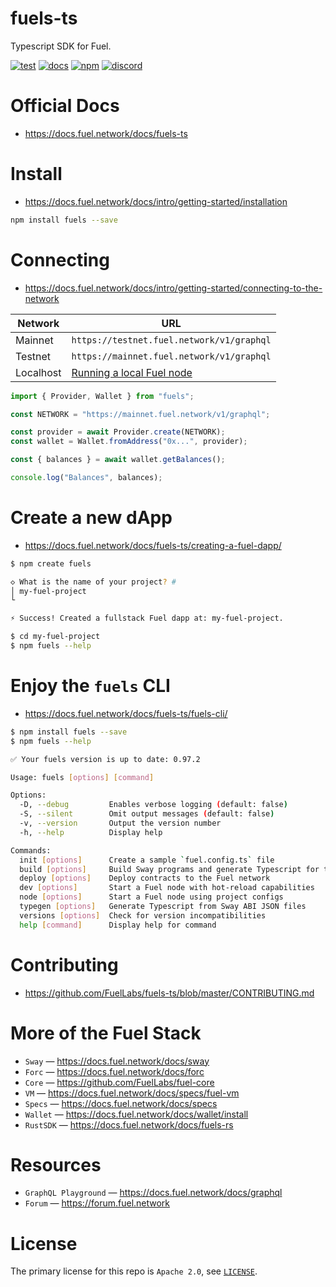 # fuels-ts

Typescript SDK for Fuel.

[![test](https://github.com/FuelLabs/fuels-ts/actions/workflows/test.yaml/badge.svg)](https://github.com/FuelLabs/fuels-ts/actions/workflows/test.yaml)
[![docs](https://img.shields.io/badge/docs-fuels.ts-brightgreen.svg?style=flat)](https://docs.fuel.network/docs/fuels-ts/)
[![npm](https://img.shields.io/npm/v/fuels)](https://www.npmjs.com/package/fuels)
[![discord](https://img.shields.io/badge/chat%20on-discord-orange?&logo=discord&logoColor=ffffff&color=7389D8&labelColor=6A7EC2)](https://discord.gg/xfpK4Pe)

# Official Docs

- https://docs.fuel.network/docs/fuels-ts

# Install

- https://docs.fuel.network/docs/intro/getting-started/installation

```bash
npm install fuels --save
```

# Connecting

- https://docs.fuel.network/docs/intro/getting-started/connecting-to-the-network

| Network   | URL                                                                                             |
| --------- | ----------------------------------------------------------------------------------------------- |
| Mainnet   | `https://testnet.fuel.network/v1/graphql`                                                       |
| Testnet   | `https://mainnet.fuel.network/v1/graphql`                                                       |
| Localhost | [Running a local Fuel node](https://docs.fuel.network/docs/fuels-ts/running-a-local-fuel-node/) |

```ts
import { Provider, Wallet } from "fuels";

const NETWORK = "https://mainnet.fuel.network/v1/graphql";

const provider = await Provider.create(NETWORK);
const wallet = Wallet.fromAddress("0x...", provider);

const { balances } = await wallet.getBalances();

console.log("Balances", balances);
```

# Create a new dApp

- https://docs.fuel.network/docs/fuels-ts/creating-a-fuel-dapp/

```bash
$ npm create fuels

◇ What is the name of your project? #
│ my-fuel-project
└

⚡️ Success! Created a fullstack Fuel dapp at: my-fuel-project.
```

```bash
$ cd my-fuel-project
$ npm fuels --help
```

# Enjoy the `fuels` CLI

- https://docs.fuel.network/docs/fuels-ts/fuels-cli/

```bash
$ npm install fuels --save
$ npm fuels --help

✅ Your fuels version is up to date: 0.97.2

Usage: fuels [options] [command]

Options:
  -D, --debug         Enables verbose logging (default: false)
  -S, --silent        Omit output messages (default: false)
  -v, --version       Output the version number
  -h, --help          Display help

Commands:
  init [options]      Create a sample `fuel.config.ts` file
  build [options]     Build Sway programs and generate Typescript for them
  deploy [options]    Deploy contracts to the Fuel network
  dev [options]       Start a Fuel node with hot-reload capabilities
  node [options]      Start a Fuel node using project configs
  typegen [options]   Generate Typescript from Sway ABI JSON files
  versions [options]  Check for version incompatibilities
  help [command]      Display help for command
```

# Contributing

- https://github.com/FuelLabs/fuels-ts/blob/master/CONTRIBUTING.md

# More of the Fuel Stack

- `Sway` — https://docs.fuel.network/docs/sway
- `Forc` — https://docs.fuel.network/docs/forc
- `Core` — https://github.com/FuelLabs/fuel-core
- `VM` — https://docs.fuel.network/docs/specs/fuel-vm
- `Specs` — https://docs.fuel.network/docs/specs
- `Wallet` — https://docs.fuel.network/docs/wallet/install
- `RustSDK` — https://docs.fuel.network/docs/fuels-rs

# Resources

- `GraphQL Playground` — https://docs.fuel.network/docs/graphql
- `Forum` — https://forum.fuel.network

# License

The primary license for this repo is `Apache 2.0`, see [`LICENSE`](https://github.com/FuelLabs/fuels-ts/blob/master/LICENSE).
